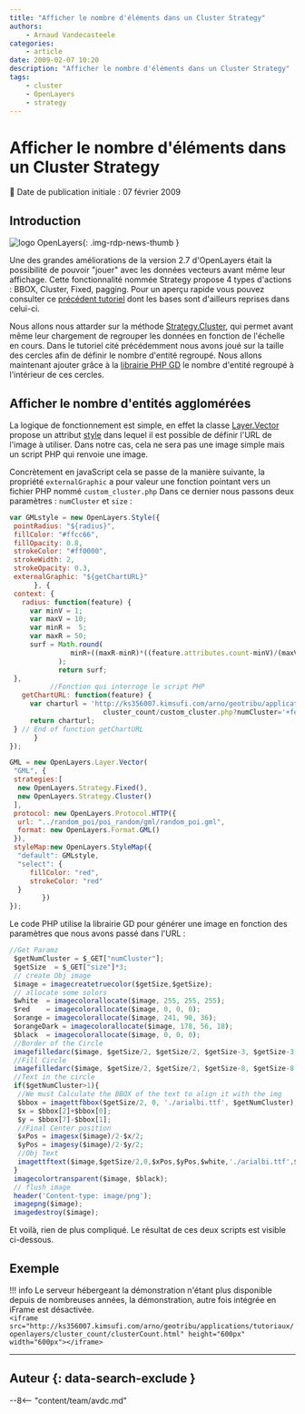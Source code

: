 ```yaml
---
title: "Afficher le nombre d'éléments dans un Cluster Strategy"
authors:
    - Arnaud Vandecasteele
categories:
    - article
date: 2009-02-07 10:20
description: "Afficher le nombre d'éléments dans un Cluster Strategy"
tags:
    - cluster
    - OpenLayers
    - strategy
---
```


# Afficher le nombre d'éléments dans un Cluster Strategy

:calendar: Date de publication initiale : 07 février 2009

## Introduction

![logo OpenLayers](https://cdn.geotribu.fr/img/logos-icones/logiciels_librairies/openlayers.png "logo OpenLayers"){: .img-rdp-news-thumb }

Une des grandes améliorations de la version 2.7 d'OpenLayers était la possibilité de pouvoir "jouer" avec les données vecteurs avant même leur affichage. Cette fonctionnalité nommée Strategy propose 4 types d'actions : BBOX, Cluster, Fixed, pagging. Pour un aperçu rapide vous pouvez consulter ce [précédent tutoriel](http://geotribu.net/node/47) dont les bases sont d'ailleurs reprises dans celui-ci.

Nous allons nous attarder sur la méthode [Strategy.Cluster](http://dev.openlayers.org/releases/OpenLayers-2.7/doc/apidocs/files/OpenLayers/Strategy/Cluster-js.html), qui permet avant même leur chargement de regrouper les données en fonction de l'échelle en cours. Dans le tutoriel cité précédemment nous avons joué sur la taille des cercles afin de définir le nombre d'entité regroupé. Nous allons maintenant ajouter grâce à la [librairie PHP GD](http://fr.php.net/gd) le nombre d'entité regroupé à l'intérieur de ces cercles.

## Afficher le nombre d'entités agglomérées

La logique de fonctionnement est simple, en effet la classe [Layer.Vector](http://dev.openlayers.org/releases/OpenLayers-2.7/doc/apidocs/files/OpenLayers/Layer/Vector-js.html) propose un attribut [style](http://dev.openlayers.org/releases/OpenLayers-2.7/doc/apidocs/files/OpenLayers/Feature/Vector-js.html#OpenLayers.Feature.Vector.style) dans lequel il est possible de définir l'URL de l'image à utiliser. Dans notre cas, cela ne sera pas une image simple mais un script PHP qui renvoie une image.

Concrètement en javaScript cela se passe de la manière suivante, la propriété `externalGraphic` a pour valeur une fonction pointant vers un fichier PHP nommé `custom_cluster.php` Dans ce dernier nous passons deux paramètres : `numCluster` et `size` :

```javascript
var GMLstyle = new OpenLayers.Style({
 pointRadius: "${radius}",
 fillColor: "#ffcc66",
 fillOpacity: 0.8,
 strokeColor: "#ff0000",
 strokeWidth: 2,
 strokeOpacity: 0.3,
 externalGraphic: "${getChartURL}"  
      }, {
 context: {
   radius: function(feature) {  
     var minV = 1;
     var maxV = 10;
     var minR =  5;
     var maxR = 50;
     surf = Math.round(
               minR+((maxR-minR)*((feature.attributes.count-minV)/(maxV-minV)))
            );  
            return surf;
 },
          //Fonction qui interroge le script PHP
   getChartURL: function(feature) {
     var charturl = 'http://ks356007.kimsufi.com/arno/geotribu/applications/tutoriaux/openlayers/
                       cluster_count/custom_cluster.php?numCluster='+feature.attributes.count+'&size='+surf;
     return charturl;
 } // End of function getChartURL
      }
});

GML = new OpenLayers.Layer.Vector(
 "GML", {
 strategies:[
  new OpenLayers.Strategy.Fixed(),
  new OpenLayers.Strategy.Cluster()
 ],
 protocol: new OpenLayers.Protocol.HTTP({
  url: "../random_poi/poi_random/gml/random_poi.gml",
  format: new OpenLayers.Format.GML()
 }),
 styleMap:new OpenLayers.StyleMap({
  "default": GMLstyle,
  "select": {
     fillColor: "red",
     strokeColor: "red"
  }
        })
});
```

Le code PHP utilise la librairie GD pour générer une image en fonction des paramètres que nous avons passé dans l'URL :

```javascript
//Get Paramz
 $getNumCluster = $_GET["numCluster"];
 $getSize  = $_GET["size"]*3;
 // create Obj image
 $image = imagecreatetruecolor($getSize,$getSize);
 // allocate some solors
 $white  = imagecolorallocate($image, 255, 255, 255);
 $red    = imagecolorallocate($image, 0, 0, 0);
 $orange = imagecolorallocate($image, 241, 90, 36);
 $orangeDark = imagecolorallocate($image, 178, 56, 18);
 $black  = imagecolorallocate($image, 0, 0, 0);
 //Border of the Circle
 imagefilledarc($image, $getSize/2, $getSize/2, $getSize-3, $getSize-3, 0, 360 , $orangeDark, IMG_ARC_PIE);
 //Fill Circle
 imagefilledarc($image, $getSize/2, $getSize/2, $getSize-8, $getSize-8, 0, 360 , $orange, IMG_ARC_PIE);
 //Text in the circle
 if($getNumCluster>1){
  //We must Calculate the BBOX of the text to align it with the img
  $bbox = imagettfbbox($getSize/2, 0, './arialbi.ttf', $getNumCluster);
  $x = $bbox[2]+$bbox[0];
  $y = $bbox[7]-$bbox[1];
  //Final Center position
  $xPos = imagesx($image)/2-$x/2;
  $yPos = imagesy($image)/2-$y/2;
  //Obj Text
  imagettftext($image,$getSize/2,0,$xPos,$yPos,$white,'./arialbi.ttf',$getNumCluster);
 }
 imagecolortransparent($image, $black);
 // flush image
 header('Content-type: image/png');
 imagepng($image);
 imagedestroy($image);
```

Et voilà, rien de plus compliqué. Le résultat de ces deux scripts est visible ci-dessous.

## Exemple

!!! info
    Le serveur hébergeant la démonstration n'étant plus disponible depuis de nombreuses années, la démonstration, autre fois intégrée en iFrame est désactivée.  
    `<iframe src="http://ks356007.kimsufi.com/arno/geotribu/applications/tutoriaux/openlayers/cluster_count/clusterCount.html" height="600px" width="600px"></iframe>`

----

## Auteur {: data-search-exclude }

--8<-- "content/team/avdc.md"
